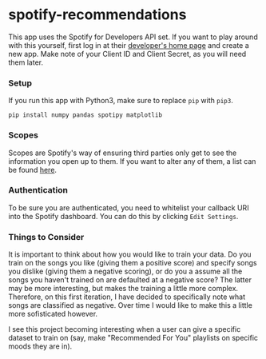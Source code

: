 # spotify-recommendations

This app uses the Spotify for Developers API set. If you want to play around
with this yourself, first log in at their [developer's home page](https://developer.spotify.com/dashboard/applications) and create a new app. Make note of your Client ID and Client Secret, as you will need them later.

### Setup
If you run this app with Python3, make sure to replace `pip` with `pip3`.

```
pip install numpy pandas spotipy matplotlib
```


### Scopes
Scopes are Spotify's way of ensuring third parties only get to see the
information you open up to them. If you want to alter any of them, a list can
be found
[here](https://developer.spotify.com/documentation/general/guides/scopes/).

### Authentication
To be sure you are authenticated, you need to whitelist your callback URI into
the Spotify dashboard. You can do this by clicking `Edit Settings`.

### Things to Consider
It is important to think about how you would like to train your data. Do you train on the songs you like (giving them a positive score) and specify songs you dislike (giving them a negative scoring), or do you a assume all the songs you haven't trained on are defaulted at a negative score? The latter may be more interesting, but makes the training a little more complex. Therefore, on this first iteration, I have decided to specifically note what songs are classified as negative. Over time I would like to make this a little more sofisticated however.

I see this project becoming interesting when a user can give a specific dataset to train on (say, make "Recommended For You" playlists on specific moods they are in). 
